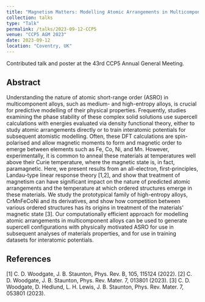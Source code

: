 ```yaml
---
title: "Magnetism Matters: Modelling Atomic Arrangements in Multicomponent Alloys"
collection: talks
type: "Talk"
permalink: /talks/2023-09-12-CCP5
venue: "CCP5 AGM 2023"
date: 2023-09-12
location: "Coventry, UK"
---
```


Contributed talk and poster at the 43rd CCP5 Annual General Meeting.

<h2>Abstract</h2>
Understanding the nature of atomic short-range order (ASRO) in multicomponent alloys, such as medium- and high-entropy alloys, is crucial for predictive modelling of their physical properties. Frequently, studies examining the phase stability of these complex solid solutions use supercell calculations with energies evaluated via density functional theory, either to study atomic arrangements directly or to train interatomic potentials for subsequent atomistic modelling. Often, these DFT calculations are spin-polarised and allow magnetic moments to form and magnetic order to emerge between elements such as Fe, Co, Ni, and Mn. However, experimentally, it is common to anneal these materials at temperatures well above their Curie temperature, where the magnetic state is, in fact, paramagnetic. Here, we present results from an all-electron, first-principles, Landau-type linear response theory [1,2], and show that treatment of magnetism can have significant impact on the nature of predicted atomic arrangements and the temperature at which ordered structures emerge in these materials. We study the prototypical family of high-entropy alloys, CrMnFeCoNi and its derivatives, and show how competition between various ordered structures has its origins in treatment of the materials' magnetic state [3]. Our computationally efficient approach for modelling atomic arrangements in multicomponent alloys can be used to generate supercell configurations with physically motivated ASRO for use in subsequent analyses of materials properties, and for use in training datasets for interatomic potentials.

<h2>References</h2>
[1] C. D. Woodgate, J. B. Staunton, Phys. Rev. B, 105, 115124 (2022).
[2] C. D. Woodgate, J. B. Staunton, Phys. Rev. Mater. 7, 013801 (2023).
[3] C. D. Woodgate, D. Hedlund, L. H. Lewis, J. B. Staunton, Phys. Rev. Mater. 7, 053801 (2023).
